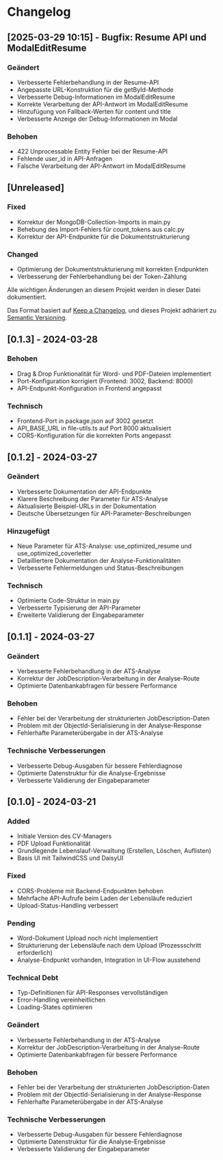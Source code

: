 # Changelog

## [2025-03-29 10:15] - Bugfix: Resume API und ModalEditResume

### Geändert
- Verbesserte Fehlerbehandlung in der Resume-API
- Angepasste URL-Konstruktion für die getById-Methode
- Verbesserte Debug-Informationen im ModalEditResume
- Korrekte Verarbeitung der API-Antwort im ModalEditResume
- Hinzufügung von Fallback-Werten für content und title
- Verbesserte Anzeige der Debug-Informationen im Modal

### Behoben
- 422 Unprocessable Entity Fehler bei der Resume-API
- Fehlende user_id in API-Anfragen
- Falsche Verarbeitung der API-Antwort im ModalEditResume

## [Unreleased]

### Fixed
- Korrektur der MongoDB-Collection-Imports in main.py
- Behebung des Import-Fehlers für count_tokens aus calc.py
- Korrektur der API-Endpunkte für die Dokumentstrukturierung

### Changed
- Optimierung der Dokumentstrukturierung mit korrekten Endpunkten
- Verbesserung der Fehlerbehandlung bei der Token-Zählung

Alle wichtigen Änderungen an diesem Projekt werden in dieser Datei dokumentiert.

Das Format basiert auf [Keep a Changelog](https://keepachangelog.com/de/1.0.0/),
und dieses Projekt adhäriert zu [Semantic Versioning](https://semver.org/lang/de/).

## [0.1.3] - 2024-03-28

### Behoben
- Drag & Drop Funktionalität für Word- und PDF-Dateien implementiert
- Port-Konfiguration korrigiert (Frontend: 3002, Backend: 8000)
- API-Endpunkt-Konfiguration in Frontend angepasst

### Technisch
- Frontend-Port in package.json auf 3002 gesetzt
- API_BASE_URL in file-utils.ts auf Port 8000 aktualisiert
- CORS-Konfiguration für die korrekten Ports angepasst

## [0.1.2] - 2024-03-27

### Geändert
- Verbesserte Dokumentation der API-Endpunkte
- Klarere Beschreibung der Parameter für ATS-Analyse
- Aktualisierte Beispiel-URLs in der Dokumentation
- Deutsche Übersetzungen für API-Parameter-Beschreibungen

### Hinzugefügt
- Neue Parameter für ATS-Analyse: use_optimized_resume und use_optimized_coverletter
- Detailliertere Dokumentation der Analyse-Funktionalitäten
- Verbesserte Fehlermeldungen und Status-Beschreibungen

### Technisch
- Optimierte Code-Struktur in main.py
- Verbesserte Typisierung der API-Parameter
- Erweiterte Validierung der Eingabeparameter

## [0.1.1] - 2024-03-27

### Geändert
- Verbesserte Fehlerbehandlung in der ATS-Analyse
- Korrektur der JobDescription-Verarbeitung in der Analyse-Route
- Optimierte Datenbankabfragen für bessere Performance

### Behoben
- Fehler bei der Verarbeitung der strukturierten JobDescription-Daten
- Problem mit der ObjectId-Serialisierung in der Analyse-Response
- Fehlerhafte Parameterübergabe in der ATS-Analyse

### Technische Verbesserungen
- Verbesserte Debug-Ausgaben für bessere Fehlerdiagnose
- Optimierte Datenstruktur für die Analyse-Ergebnisse
- Verbesserte Validierung der Eingabeparameter

## [0.1.0] - 2024-03-21

### Added
- Initiale Version des CV-Managers
- PDF Upload Funktionalität
- Grundlegende Lebenslauf-Verwaltung (Erstellen, Löschen, Auflisten)
- Basis UI mit TailwindCSS und DaisyUI

### Fixed
- CORS-Probleme mit Backend-Endpunkten behoben
- Mehrfache API-Aufrufe beim Laden der Lebensläufe reduziert
- Upload-Status-Handling verbessert

### Pending
- Word-Dokument Upload noch nicht implementiert
- Strukturierung der Lebensläufe nach dem Upload (Prozessschritt erforderlich)
- Analyse-Endpunkt vorhanden, Integration in UI-Flow ausstehend

### Technical Debt
- Typ-Definitionen für API-Responses vervollständigen
- Error-Handling vereinheitlichen
- Loading-States optimieren

### Geändert
- Verbesserte Fehlerbehandlung in der ATS-Analyse
- Korrektur der JobDescription-Verarbeitung in der Analyse-Route
- Optimierte Datenbankabfragen für bessere Performance

### Behoben
- Fehler bei der Verarbeitung der strukturierten JobDescription-Daten
- Problem mit der ObjectId-Serialisierung in der Analyse-Response
- Fehlerhafte Parameterübergabe in der ATS-Analyse

### Technische Verbesserungen
- Verbesserte Debug-Ausgaben für bessere Fehlerdiagnose
- Optimierte Datenstruktur für die Analyse-Ergebnisse
- Verbesserte Validierung der Eingabeparameter 